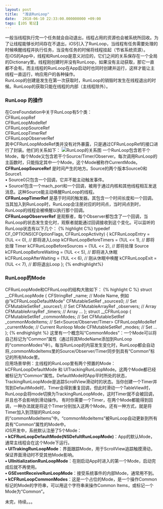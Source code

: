 ```yaml
---
layout: post
title:  "浅谈RunLoop"
date:   2018-06-10 22:33:00.000000000 +09:00
tags: [iOS 笔记]
---
```


一般当线程执行完一个任务就会自动退出，线程占用的资源也会被系统所回收。为了让线程能够长时间存在不退出，iOS引入了RunLoop，当线程有任务需要处理的时候唤醒线程并执行任务，当没有任务的时候将线程挂起（节省系统资源）。    
在iOS的App中，线程和RunLoop是意义对应的，它们之间的关系保存在一个全局的Dictionary里。线程刚创建时并没有RunLoop，如果没有主动获取，那它一直都不会有。而主线程的RunLoop在App启动时也同时创建并运行，这样才能让主线程一直运行，响应用户的各种操作。    
RunLoop的创建是发生在第一次获取时，RunLoop的销毁时发生在线程退出的时候。RunLoop的获取只能在线程的内部（主线程除外）。
### RunLoop 的操作
在CoreFoundation中关于RunLoop有5个类：    
CFRunLoopRef    
CFRunLoopModeRef    
CFRunLoopSourceRef    
CFRunLoopTimerRef    
CFRunLoopObserverRef    
其中CFRunLoopModeRef类并没有对外暴露，只是通过CFRunLoopRef的接口进行了封装。他们的关系如下：
![RunLoop的关系图][image-1]
一个RunLoop包含若干个Mode，每个Mode又包含若干个Source/Timer/Observer。每次调用RunLoop的主函数时，只能指定其中一个Mode，这个Mode被称作CurrentMode。    
**CFRunLoopSourceRef** 是时间产生的地方。Source的两个版本Source0和Source1.    
• Source0只包含一个回调，它并不能主动触发事件。    
• Source1包含一个mach_port和一个回调，被用于通过内核和其他线程相互发送消息。这种Source能主动唤醒RunLoop的线程。    
**CFRunLoopTimerRef** 是基于时间的触发器。其包含一个时间长度和一个回调。当其加入到RunLoop时，RunLoop会注册对应的时间点，当时间点到时，RunLoop的线程会被唤醒以执行那个回调。    
**CFRunLoopObserverRef** 是观察者，每个Observer都包含了一个回调，当RunLoop的状态发生变化时，观察者就能通过回调接收到这个变化。可以监听的RunLoop状态有以下几个：
{% highlight C%}
typedef CF_OPTIONS(CFOptionFlags, CFRunLoopActivity) {
    kCFRunLoopEntry         = (1UL << 0), // 即将进入Loop
    kCFRunLoopBeforeTimers  = (1UL << 1), // 即将处理 Timer
    kCFRunLoopBeforeSources = (1UL << 2), // 即将处理 Source
    kCFRunLoopBeforeWaiting = (1UL << 5), // 即将进入休眠
    kCFRunLoopAfterWaiting  = (1UL << 6), // 刚从休眠中唤醒
    kCFRunLoopExit          = (1UL << 7), // 即将退出Loop
};
{% endhighlight%}
### RunLoop的Mode
CFRunLoopMode和CFRunLoop的结构大致如下：
{% highlight C %}
struct __CFRunLoopMode {
    CFStringRef _name;            // Mode Name, 例如 @"kCFRunLoopDefaultMode"
    CFMutableSetRef _sources0;    // Set
    CFMutableSetRef _sources1;    // Set
    CFMutableArrayRef _observers; // Array
    CFMutableArrayRef _timers;    // Array
    ...
};
struct __CFRunLoop {
    CFMutableSetRef _commonModes;     // Set
    CFMutableSetRef _commonModeItems; // Set<Source/Observer/Timer>
    CFRunLoopModeRef _currentMode;    // Current Runloop Mode
    CFMutableSetRef _modes;           // Set
    ...
};
{% endhighlight %}
这里有一个概念叫“CommonModes”：一个Mode可以将自己标记为“Common”属性（通过将其ModeName添加到RunLoop的“commonModes”中）。每当RunLoop的内容发生变化时，RunLoop都会自动将_commonModeItems里的Source/Observer/Timer同步到具有“Common”标记的所有Mode里。    
应用场景举例：主线程的RunLoop里有两个预置的Mode：kCFRunLoopDefaultMode 和 UITrackingRunLoopMode。这两个Mode都已经被标记为“Common”属性。DefaultMode时App平时所处的状态，TrackingRunLoopMode是追踪ScrollView滑动时的状态。当你创建一个Timer并驾到DefaultMode时，Timer会得到重复回调，但此时滑动一个TableView时，RunLoop会将mode切换为TrackingRunLoopMode，这时Timer就不会被回调，并且也不会影响到滑动操作。
有时你需要一个Timer，在两个Mode都能得到回调，一种办法就是将这个Timer分别加入这两个Mode。还有一种方式，就是将Timer加入到顶层的RunLoop的“commonModeItems”中。“commonModeItems”被RunLoop自动更新到所有具有“Common”属性的Mode中。    
iOS开发中，系统默认注册了5个Mode：    
**• kCFRunLoopDefaultMode(NSDefultRunLoopMode)**：App的默认Mode，通常主线程会在这个Mode下运行。    
**• UITrakingRunLoopMode**：界面跟踪Mode，用于ScrollView追踪触摸滑动，保证界面滑动时不受其他Mode影响。    
**• UIInitializationRunLoopMode**：在刚启动App时进入的第一个Mode，启动完成后就不再使用。    
**• GSEventReceiveRunLoopMode**：接受系统事件的内部Mode，通常用不到。    
**• kCFRunLoopCommonModes**：这是一个占位的Mode，是一个操作Common标记的Mode的字符串，可以用这个字符串来操作Common Items，或标记一个Mode为“Common”。    

未完，待续。。。

[image-1]: http://blog.wangjace.site/images/article_images/2018-06-10-浅谈RunLoop01.png


